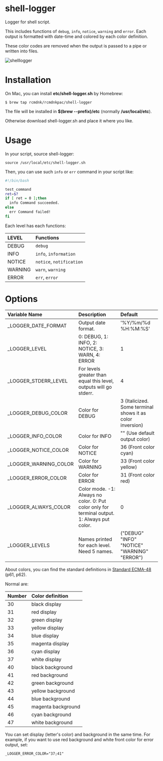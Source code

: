 # shell-logger

Logger for shell script.

This includes functions of `debug`, `info`, `notice`, `warning` and `error`.
Each output is formatted with date-time and colored by each color definition.

These color codes are removed when the output is passed to a pipe or written into files.

![shelllogger](https://github.com/rcmdnk/shell-logger/blob/images/shelllogger.jpg)


# Installation

On Mac, you can install **etc/shell-logger.sh** by Homebrew:

    $ brew tap rcmdnk/rcmdnkpac/shell-logger

The file will be installed in **$(brew --prefix)/etc** (normally **/usr/local/etc**).

Otherwise download shell-logger.sh and place it where you like.

# Usage

In your script, source shell-logger:

    source /usr/local/etc/shell-logger.sh

Then, you can use such `info` or `err` command in your script like:

```bash
#!/bin/bash

test_command
ret=$?
if [ ret = 0 ];then
  info Command succeeded.
else
  err Command failed!
fi
```

Each level has each functions:

LEVEL|Functions
:----|:--------
DEBUG|`debug`
INFO|`info`, `information`
NOTICE|`notice`, `notification`
WARNING|`warn`, `warning`
ERROR|`err`, `error`

# Options

Variable Name|Description|Default
:------------|:----------|:-----
_LOGGER_DATE_FORMAT|Output date format.|'%Y/%m/%d %H:%M:%S'
_LOGGER_LEVEL|0: DEBUG, 1: INFO, 2: NOTICE, 3: WARN, 4: ERROR|1
_LOGGER_STDERR_LEVEL|For levels greater than equal this level, outputs will go stderr.|4
_LOGGER_DEBUG_COLOR|Color for DEBUG|3 (Italicized. Some terminal shows it as color inversion)
_LOGGER_INFO_COLOR|Color for INFO|"" (Use default output color)
_LOGGER_NOTICE_COLOR|Color for NOTICE|36 (Front color cyan)
_LOGGER_WARNING_COLOR|Color for WARNING|33 (Front color yellow)
_LOGGER_ERROR_COLOR|Color for ERROR|31 (Front color red)
_LOGGER_ALWAYS_COLOR|Color mode. -1: Always no color. 0: Put color only for terminal output. 1: Always put color.|0
_LOGGER_LEVELS|Names printed for each level. Need 5 names.|("DEBUG" "INFO" "NOTICE" "WARNING" "ERROR")

About colors, you can find the standard definitions in
[Standard ECMA-48](http://www.ecma-international.org/publications/standards/Ecma-048.htm)
(p61, p62).

Normal are:

Number|Color definition
:-----|:---------------
30|black display
31|red display
32|green display
33|yellow display
34|blue display
35|magenta display
36|cyan display
37|white display
40|black background
41|red background
42|green background
43|yellow background
44|blue background
45|magenta background
46|cyan background
47|white background

You can set display (letter's color) and background in the same time.
For example, if you want to use red background and white front color for error output,
set:

    _LOGGER_ERROR_COLOR="37;41"

